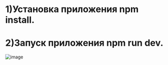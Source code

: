 # 1)Установка приложения npm install.
# 2)Запуск приложения npm run dev.

![image](https://github.com/seredakiryl/TaskManager-Next.js-/assets/85585371/19e8475a-3c5b-476d-9d94-762c76f0e5c4)

